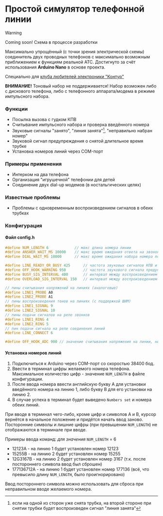 # Простой симулятор телефонной линии

> [!WARNING]
> Coming soon! Схема в процессе разработки

Максимально упрощённый (с точки зрения электрической схемы) соединитель двух проводных телефонов с максимально возможным приближением к функциям реальной АТС.
Достигнуто за счёт использования **Arduino Nano** в основе проекта.

Специально для [клуба любителей электроники "Контур"](https://vk.com/ssau_kontur)

**ВНИМАНИЕ!** Тоновый набор не поддерживается! Набор возможен либо с дискового телефона, либо с телефонного аппарата/модема в режиме импульсного набора.

### Функции
- Посылка вызова с гудком КПВ
- Считывание импульсного набора и проверка введённого номера
- Звуковые сигналы "занято", "линия занята"[^1], "неправильно набран номер"
- Звуковой сигнал предупреждения о снятой длительное время трубке
- Установка номеров линий через COM-порт

### Примеры применения
- Интерком на два телефона
- Организация "игрушечной" телефонии для детей
- Соединение двух dial-up модемов (в ностальгических целях)

### Известные проблемы
- Проблемы с одновременным воспроизведением сигналов в обеих трубках

### Конфигурация
#### Файл config.h
```cpp
#define NUM_LENGTH 6            // макс длина номера линии
#define ANSWER_WAIT_MS 10000    // макс время ожидания ответа на звонок до сигнала "занято"
#define DIAL_WAIT_MS 10000      // макс время ожидания набора номера после снятия трубки

#define LINE_READY_OR_BUSY 425      // частота звуковых сигналов КПВ и "занято"
#define OFF_HOOK_WARNING 950        // частота звукового сигнала предупреждения о снятой трубке
#define BUSY_SIG_INTERVAL 400       // интервал между воспроизведением тонов в сигнале "занято"
#define OVERLOAD_SIG_INTERVAL 150   // интервал между воспроизведением тонов в сигнале "линия занята"

// пины считывания напряжений на линиях (аналоговые)
#define LINE1_PROBE A0
#define LINE2_PROBE A1
// пины воспроизведения тонов на линиях (с поддержкой ШИМ)
#define LINE1_SIGNAL 9
#define LINE2_SIGNAL 10
// пины подачи сигналов на реле звонков
#define LINE1_RING 4
#define LINE2_RING 5
// пин подачи сигнала на реле соединения линий
#define LINE_CONNECT 6

#define OFF_HOOK_ADC 900 // значение считывания напряжения на линии, ниже которого трубка считается снятой
```

#### Установка номеров линий
1. Подключиться к Arduino через COM-порт со скоростью 38400 бод.
2. Ввести в терминал цифры желаемого номера телефона. Максимальное количество цифр - значение `NUM_LENGTH` в файле конфигурации.
3. После ввода номера ввести английскую букву A для установки введённого номера на линию 1, либо букву B для его установки на линию 2.
4. В случае успеха в терминал будет выведено `Numbers set` и номера обеих линий.

При вводе в терминал чего-либо, кроме цифр и символов A и B, курсор вернётся в начальное положение и придётся начать ввод заново.
Посторонние символы и лишние цифры (при превышении `NUM_LENGTH`) не отображаются в терминале при вводе.

Примеры ввода команд:
*для значения* `NUM_LENGTH` = 6
- 12123A - на линию 1 будет установлен номер 12123
- 15255B - на линию 2 будет установлен номер 15255
- 12G3167B - на линию 2 будет установлен номер 3167 (т.к. после постороннего символа ввод был сброшен)
- 177136712A - на линию 1 будет установлен номер 177136 (всё, что превысило длину `NUM_LENGTH`, было проигнорировано)

Ввод постороннего символа можно использовать для сброса при неправильном вводе желаемого номера.

[^1]: если на одной из сторон уже снята трубка, на второй стороне при снятии трубки будет воспроизведен сигнал "линия занята"